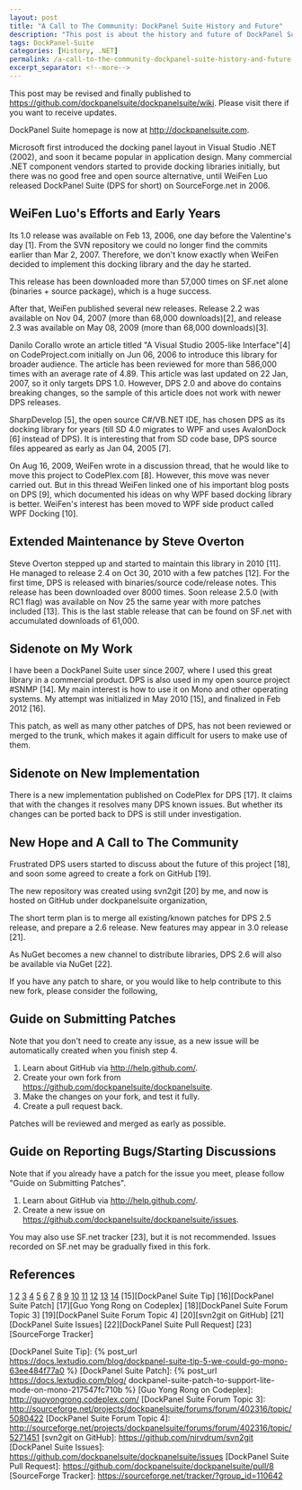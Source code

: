 ```yaml
---
layout: post
title: "A Call to The Community: DockPanel Suite History and Future"
description: "This post is about the history and future of DockPanel Suite."
tags: DockPanel-Suite
categories: [History, .NET]
permalink: /a-call-to-the-community-dockpanel-suite-history-and-future-ec3b9ab8bdc9
excerpt_separator: <!--more-->
---
```

This post may be revised and finally published to https://github.com/dockpanelsuite/dockpanelsuite/wiki. Please visit there if you want to receive updates.

DockPanel Suite homepage is now at http://dockpanelsuite.com.
<!--more-->

Microsoft first introduced the docking panel layout in Visual Studio .NET (2002), and soon it became popular in application design. Many commercial .NET component vendors started to provide docking libraries initially, but there was no good free and open source alternative, until WeiFen Luo released DockPanel Suite (DPS for short) on SourceForge.net in 2006.

## WeiFen Luo's Efforts and Early Years

Its 1.0 release was available on Feb 13, 2006, one day before the Valentine's day [1]. From the SVN repository we could no longer find the commits earlier than Mar 2, 2007. Therefore, we don't know exactly when WeiFen decided to implement this docking library and the day he started.

This release has been downloaded more than 57,000 times on SF.net alone (binaries + source package), which is a huge success.

After that, WeiFen published several new releases. Release 2.2 was available on Nov 04, 2007 (more than 68,000 downloads)[2], and release 2.3 was available on May 08, 2009 (more than 68,000 downloads)[3].

Danilo Corallo wrote an article titled "A Visual Studio 2005-like Interface"[4] on CodeProject.com initially on Jun 06, 2006 to introduce this library for broader audience. The article has been reviewed for more than 586,000 times with an average rate of 4.89. This article was last updated on 22 Jan, 2007, so it only targets DPS 1.0. However, DPS 2.0 and above do contains breaking changes, so the sample of this article does not work with newer DPS releases.

SharpDevelop [5], the open source C#/VB.NET IDE, has chosen DPS as its docking library for years (till SD 4.0 migrates to WPF and uses AvalonDock [6] instead of DPS). It is interesting that from SD code base, DPS source files appeared as early as Jan 04, 2005 [7].

On Aug 16, 2009, WeiFen wrote in a discussion thread, that he would like to move this project to CodePlex.com [8]. However, this move was never carried out. But in this thread WeiFen linked one of his important blog posts on DPS [9], which documented his ideas on why WPF based docking library is better. WeiFen's interest has been moved to WPF side product called WPF Docking [10].

## Extended Maintenance by Steve Overton

Steve Overton stepped up and started to maintain this library in 2010 [11]. He managed to release 2.4 on Oct 30, 2010 with a few patches [12]. For the first time, DPS is released with binaries/source code/release notes. This release has been downloaded over 8000 times. Soon release 2.5.0 (with RC1 flag) was available on Nov 25 the same year with more patches included [13]. This is the last stable release that can be found on SF.net with accumulated downloads of 61,000.

## Sidenote on My Work

I have been a DockPanel Suite user since 2007, where I used this great library in a commercial product. DPS is also used in my open source project #SNMP [14]. My main interest is how to use it on Mono and other operating systems. My attempt was initialized in May 2010 [15], and finalized in Feb 2012 [16].

This patch, as well as many other patches of DPS, has not been reviewed or merged to the trunk, which makes it again difficult for users to make use of them.

## Sidenote on New Implementation

There is a new implementation published on CodePlex for DPS [17]. It claims that with the changes it resolves many DPS known issues. But whether its changes can be ported back to DPS is still under investigation.

## New Hope and A Call to The Community

Frustrated DPS users started to discuss about the future of this project [18], and soon some agreed to create a fork on GitHub [19].

The new repository was created using svn2git [20] by me, and now is hosted on GitHub under dockpanelsuite organization,

The short term plan is to merge all existing/known patches for DPS 2.5 release, and prepare a 2.6 release. New features may appear in 3.0 release [21].

As NuGet becomes a new channel to distribute libraries, DPS 2.6 will also be available via NuGet [22].

If you have any patch to share, or you would like to help contribute to this new fork, please consider the following,

## Guide on Submitting Patches

Note that you don't need to create any issue, as a new issue will be automatically created when you finish step 4.

1. Learn about GitHub via http://help.github.com/.
1. Create your own fork from https://github.com/dockpanelsuite/dockpanelsuite.
1. Make the changes on your fork, and test it fully.
1. Create a pull request back.

Patches will be reviewed and merged as early as possible.

## Guide on Reporting Bugs/Starting Discussions

Note that if you already have a patch for the issue you meet, please follow "Guide on Submitting Patches".

1. Learn about GitHub via http://help.github.com/.
1. Create a new issue on https://github.com/dockpanelsuite/dockpanelsuite/issues.

You may also use SF.net tracker [23], but it is not recommended. Issues recorded on SF.net may be gradually fixed in this fork.

## References
[1][DockPanel Suite 1.0.0.0]
[2][DockPanel Suite 2.2]
[3][DockPanel Suite 2.3.1]
[4][A Visual Studio 2005-like Interface]
[5][ICSharpCode]
[6][AvalonDock]
[7][SharpDevelop on GitHub]
[8][DockPanel Suite Forum Topic 1]
[9][WPF vs Windows Forms]
[10][WpfDocking Overview]
[11][DockPanel Suite Forum Topic 2]
[12][DockPanel Suite 2.4.0]
[13][DockPanel Suite 2.5.0 RC1]
[14][Sharp SNMP Library]
[15][DockPanel Suite Tip]
[16][DockPanel Suite Patch]
[17][Guo Yong Rong on Codeplex]
[18][DockPanel Suite Forum Topic 3]
[19][DockPanel Suite Forum Topic 4]
[20][svn2git on GitHub]
[21][DockPanel Suite Issues]
[22][DockPanel Suite Pull Request]
[23][SourceForge Tracker]

[DockPanel Suite 1.0.0.0]: http://sourceforge.net/projects/dockpanelsuite/files/DockPanel%20Suite/1.0.0.0/
[DockPanel Suite 2.2]: http://sourceforge.net/projects/dockpanelsuite/files/DockPanel%20Suite/2.2/
[DockPanel Suite 2.3.1]: http://sourceforge.net/projects/dockpanelsuite/files/DockPanel%20Suite/2.3.1/
[A Visual Studio 2005-like Interface]: http://www.codeproject.com/Articles/14336/A-Visual-Studio-2005-like-Interface
[ICSharpCode]: http://www.icsharpcode.net/OpenSource/SD/Default.aspx
[AvalonDock]: https://github.com/xceedsoftware/wpftoolkit/wiki/AvalonDock
[SharpDevelop on GitHub]: https://github.com/icsharpcode/SharpDevelop/tree/c4336b038c23fa37ee19bdd7d27bfa29b575a4a4/src/Libraries/DockPanel_Src
[DockPanel Suite Forum Topic 1]: http://sourceforge.net/projects/dockpanelsuite/forums/forum/402316/topic/3368441
[WPF vs Windows Forms]: http://www.devzest.com/blog/post/WPF-vs-Windows-Forms-From-Control-Authoring-Perspective.aspx
[WpfDocking Overview]: http://www.devzest.com/WpfDocking.aspx?Show=Overview
[DockPanel Suite Forum Topic 2]: http://sourceforge.net/projects/dockpanelsuite/forums/forum/402316/topic/3879095
[DockPanel Suite 2.4.0]: http://sourceforge.net/projects/dockpanelsuite/files/DockPanel%20Suite/2.4.0/
[DockPanel Suite 2.5.0 RC1]: http://sourceforge.net/projects/dockpanelsuite/files/DockPanel%20Suite/2.5.0%20RC1/
[Sharp SNMP Library]: http://sharpsnmp.com
[DockPanel Suite Tip]: {% post_url https://docs.lextudio.com/blog/dockpanel-suite-tip-5-we-could-go-mono-63ee484f77a0 %}
[DockPanel Suite Patch]: {% post_url https://docs.lextudio.com/blog/ dockpanel-suite-patch-to-support-lite-mode-on-mono-217547fc710b %}
[Guo Yong Rong on Codeplex]: http://guoyongrong.codeplex.com/
[DockPanel Suite Forum Topic 3]: http://sourceforge.net/projects/dockpanelsuite/forums/forum/402316/topic/5080422
[DockPanel Suite Forum Topic 4]: http://sourceforge.net/projects/dockpanelsuite/forums/forum/402316/topic/5271451
[svn2git on GitHub]: https://github.com/nirvdrum/svn2git
[DockPanel Suite Issues]: https://github.com/dockpanelsuite/dockpanelsuite/issues
[DockPanel Suite Pull Request]: https://github.com/dockpanelsuite/dockpanelsuite/pull/8
[SourceForge Tracker]: https://sourceforge.net/tracker/?group_id=110642